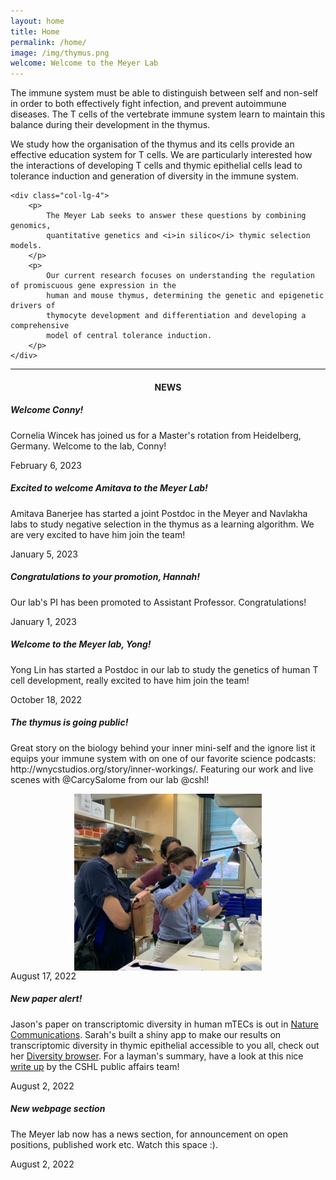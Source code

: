 ```yaml
---
layout: home
title: Home
permalink: /home/
image: /img/thymus.png
welcome: Welcome to the Meyer Lab
---
```


<div class="row">
    <div class="col-lg-2"></div>
    <div class="col-lg-4">
        <p>
            The immune system must be able to distinguish between self and non-self in order
            to both effectively fight infection, and prevent autoimmune diseases. The T cells
            of the vertebrate immune system learn to maintain this balance during their
            development in the thymus.
        </p>
        <p>
            We study how the organisation of the thymus and its cells provide an
            effective education system for T cells. We are particularly interested how the
            interactions of developing T cells and thymic epithelial cells lead to
            tolerance induction and generation of diversity in the immune system.
        </p>
    </div>

    <div class="col-lg-4">
        <p>
            The Meyer Lab seeks to answer these questions by combining genomics,
            quantitative genetics and <i>in silico</i> thymic selection models.
        </p>
        <p>
            Our current research focuses on understanding the regulation of promiscuous gene expression in the
            human and mouse thymus, determining the genetic and epigenetic drivers of
            thymocyte development and differentiation and developing a comprehensive
            model of central tolerance induction.
        </p>
    </div>
</div>

<div class="row">
    <div class="col-lg-2"></div>
    <div class="col-lg-8"> <hr></div>
</div>

<div class="row">
    <div class="col-lg-2"></div>
    <div class="col-lg-8">
        <center>
            <h4>NEWS</h4>
        </center>
    </div>
    <div class="col-lg-2"></div>
</div>

<div class="row">
    <div class="col-lg-2"></div>
    <div class="col-lg-8">
    <div class="card-scroll">
        <div class="card text-center">
            <div class="card-header"></div>
            <div class="card-body">
                <h5 class="card-title">Welcome Conny!</h5>
                <p class="card-text"> Cornelia Wincek has joined us for a Master's
                rotation from Heidelberg, Germany. Welcome to the lab, Conny! </p>
            </div>
            <div class="card-footer text-muted"> February 6, 2023</div>
        </div>
        <div class="card text-center">
            <div class="card-header"></div>
            <div class="card-body">
                <h5 class="card-title">Excited to welcome Amitava to the Meyer Lab!</h5>
                <p class="card-text"> Amitava Banerjee has started a joint
                Postdoc in the Meyer and Navlakha labs to study negative
                selection in the thymus as a learning algorithm. We are very
                excited to have him join the team! </p>
            </div>
            <div class="card-footer text-muted"> January 5, 2023</div>
        </div>
        <div class="card text-center">
            <div class="card-header"></div>
            <div class="card-body">
                <h5 class="card-title">Congratulations to your promotion, Hannah!</h5>
                <p class="card-text"> Our lab's PI has been promoted to
                Assistant Professor. Congratulations! </p>
            </div>
            <div class="card-footer text-muted"> January 1, 2023</div>
        </div>
        <div class="card text-center">
            <div class="card-header"></div>
            <div class="card-body">
                <h5 class="card-title">Welcome to the Meyer lab, Yong!</h5>
                <p class="card-text"> Yong Lin has started a Postdoc in our lab to study
                the genetics of human T cell development, really excited to have him
                join the team! </p>
            </div>
            <div class="card-footer text-muted"> October 18, 2022</div>
        </div>
        <div class="card text-center">
            <div class="card-header"></div>
            <div class="card-body">
                <h5 class="card-title">The thymus is going public!</h5>
                <p class="card-text">Great story on the biology
                behind your inner mini-self and the ignore list it equips your
                immune system with on one of our favorite science podcasts: http://wnycstudios.org/story/inner-workings/.
                Featuring our work and live scenes with @CarcySalome from our lab @cshl!
                </p>
                <img class="img-responsive" style="display:block; margin-left:
                auto; margin-right: auto;
                padding-right:15px;padding-left:15px;padding-top:0px;
                width:300px;height:auto;" src="/img/radiolab2.jpeg">
            </div>
            <div class="card-footer text-muted"> August 17, 2022</div>
        </div>
        <div class="card text-center">
            <div class="card-header"></div>
            <div class="card-body">
                <h5 class="card-title">New paper alert!</h5>
                <p class="card-text">Jason's paper on transcriptomic diversity
                in human mTECs is out in <a
                href="https://www.nature.com/articles/s41467-022-31750-1">Nature Communications</a>.
                Sarah's built a shiny app to make our results on transcriptomic
                diversity in thymic epithelial accessible to you all, check out
                her <a
                href="https://transcriptomediversity.cshl.edu/">Diversity
                browser</a>.
                For a layman's summary, have a look at this nice <a
                href="https://www.cshl.edu/how-the-thymus-trains-t-cells-to-fight-infections/">write up</a>
                by the CSHL public affairs team!</p>
            </div>
            <div class="card-footer text-muted"> August 2, 2022</div>
        </div>
        <div class="card text-center">
            <div class="card-header"></div>
            <div class="card-body">
                <h5 class="card-title">New webpage section</h5>
                <p class="card-text">The Meyer lab now has a news section, for
                announcement on open positions, published work etc. Watch this
                space :).</p>
            </div>
            <div class="card-footer text-muted"> August 2, 2022</div>
        </div>
    </div>
    </div>
    <div class="col-lg-2"></div>
</div>

